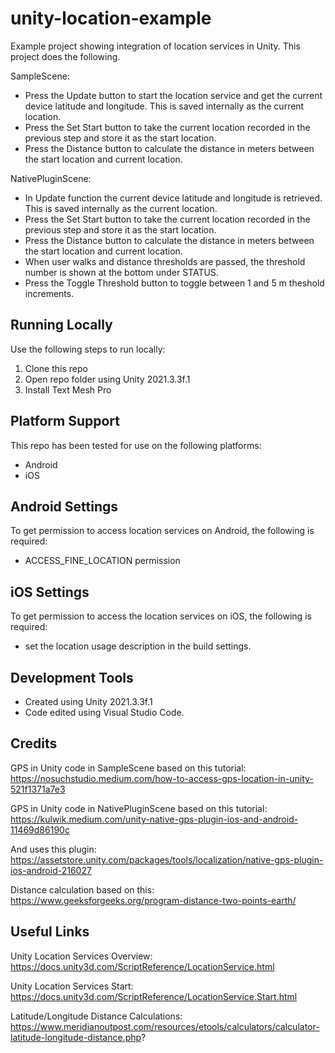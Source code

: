 # unity-location-example
Example project showing integration of location services in Unity. This project does the following.

SampleScene:
- Press the Update button to start the location service and get the current device latitude and longitude. This is saved internally as the current location.
- Press the Set Start button to take the current location recorded in the previous step and store it as the start location.
- Press the Distance button to calculate the distance in meters between the start location and current location.

NativePluginScene:
- In Update function the current device latitude and longitude is retrieved. This is saved internally as the current location.
- Press the Set Start button to take the current location recorded in the previous step and store it as the start location.
- Press the Distance button to calculate the distance in meters between the start location and current location.
- When user walks and distance thresholds are passed, the threshold number is shown at the bottom under STATUS.
- Press the Toggle Threshold button to toggle between 1 and 5 m theshold increments.

## Running Locally
Use the following steps to run locally:
1. Clone this repo
2. Open repo folder using Unity 2021.3.3f.1
3. Install Text Mesh Pro

## Platform Support
This repo has been tested for use on the following platforms:
- Android
- iOS

## Android Settings
To get permission to access location services on Android, the following is required:
- ACCESS_FINE_LOCATION permission

## iOS Settings
To get permission to access the location services on iOS, the following is required:
- set the location usage description in the build settings.

## Development Tools
- Created using Unity 2021.3.3f.1
- Code edited using Visual Studio Code.

## Credits
GPS in Unity code in SampleScene based on this tutorial:
https://nosuchstudio.medium.com/how-to-access-gps-location-in-unity-521f1371a7e3

GPS in Unity code in NativePluginScene based on this tutorial:
https://kulwik.medium.com/unity-native-gps-plugin-ios-and-android-11469d86190c

And uses this plugin:
https://assetstore.unity.com/packages/tools/localization/native-gps-plugin-ios-android-216027

Distance calculation based on this:
https://www.geeksforgeeks.org/program-distance-two-points-earth/



## Useful Links
Unity Location Services Overview:
https://docs.unity3d.com/ScriptReference/LocationService.html

Unity Location Services Start:
https://docs.unity3d.com/ScriptReference/LocationService.Start.html

Latitude/Longitude Distance Calculations:
https://www.meridianoutpost.com/resources/etools/calculators/calculator-latitude-longitude-distance.php?

